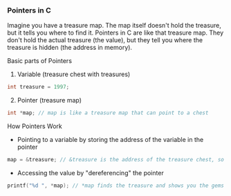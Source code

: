 ### Pointers in C

<p>Imagine you have a treasure map. The map itself doesn't hold the treasure, but it tells you where to find it. Pointers in C are like that treasure map. They don't hold the actual treasure (the value), but they tell you where the treasure is hidden (the address in memory).

<p>Basic parts of Pointers

1. Variable (treasure chest with treasures)

```C
int treasure = 1997;
```

2. Pointer (treasure map)

```C
int *map; // map is like a treasure map that can point to a chest
```
<p>

<p>How Pointers Work

- Pointing to a variable by storing the address of the variable in the pointer

```C
map = &treasure; // &treasure is the address of the treasure chest, so map now knows where the treasure is
```

- Accessing the value by "dereferencing" the pointer

```C
printf("%d ", *map); // *map finds the treasure and shows you the gems inside (1997)
```